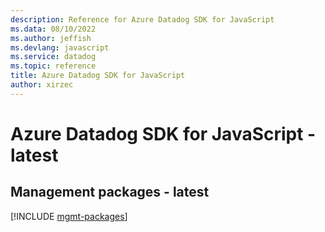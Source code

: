 ```yaml
---
description: Reference for Azure Datadog SDK for JavaScript
ms.data: 08/10/2022
ms.author: jeffish
ms.devlang: javascript
ms.service: datadog
ms.topic: reference
title: Azure Datadog SDK for JavaScript
author: xirzec
---
```

# Azure Datadog SDK for JavaScript - latest

## Management packages - latest
[!INCLUDE [mgmt-packages](datadog-mgmt-index.md)]